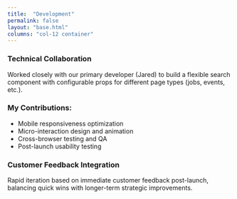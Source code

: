 ```yaml
---
title:  "Development"
permalink: false
layout: "base.html"
columns: "col-12 container"
---
```


### Technical Collaboration

Worked closely with our primary developer (Jared) to build a flexible search component with configurable props for different page types (jobs, events, etc.).

### My Contributions:

- Mobile responsiveness optimization
- Micro-interaction design and animation
- Cross-browser testing and QA
- Post-launch usability testing

### Customer Feedback Integration

Rapid iteration based on immediate customer feedback post-launch, balancing quick wins with longer-term strategic improvements.